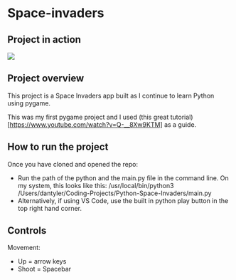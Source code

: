 # Space-invaders

## Project in action 

<img src='Space-invaders-gif.gif'/>

## Project overview

This project is a Space Invaders app built as I continue to learn Python using pygame. 

This was my first pygame project and I used (this great tutorial)[https://www.youtube.com/watch?v=Q-__8Xw9KTM] as a guide. 

## How to run the project 

Once you have cloned and opened the repo:
- Run the path of the python and the main.py file in the command line. On my system, this looks like this: /usr/local/bin/python3 /Users/dantyler/Coding-Projects/Python-Space-Invaders/main.py
- Alternatively, if using VS Code, use the built in python play button in the top right hand corner. 

## Controls

Movement:
- Up = arrow keys
- Shoot = Spacebar 
